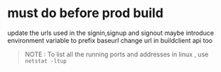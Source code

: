 # must do before prod build
 
 update the urls used in the signin,signup and signout
 maybe introduce environment variable to prefix baseurl
 change url in buildclient api too

 > NOTE : 
 > To list all the running ports and addresses in linux , use `netstat -ltup`

 <!-- refactored to use env variable for the stripe key -->
